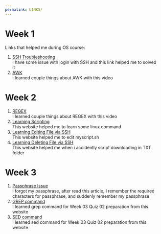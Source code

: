 ```yaml
---
permalink: LINKS/
---
```


# Week 1
Links that helped me during OS course:
1. [SSH Troubleshooting](https://stackoverflow.com/questions/20840012/ssh-remote-host-identification-has-changed) <br>
I have some issue with login with SSH and this link helped me to solved it
2. [AWK](https://youtu.be/9YOZmI-zWok)<br>
I learned couple things about AWK with this video

# Week 2
1. [REGEX](https://www.youtube.com/watch?v=bgBWp9EIlMM+)<br>
I learned couple things about REGEX with this video
2. [Learning Scripting](https://linuxcommand.org/lc3_wss0010.php)<br>
This website helped me to learn some linux command
3. [Learning Editing File via SSH](https://help.dreamhost.com/hc/en-us/articles/115006413028-Creating-and-editing-a-file-via-SSH)<br>
This website helped me to edit myscript.sh
4. [Learning Deleting File via SSH](https://linuxize.com/post/how-to-remove-files-and-directories-using-linux-command-line/)<br>
This website helped me when i accidently script downloading in TXT folder

# Week 3
1. [Passphrase Issue](https://its.uiowa.edu/support/article/2549)<br>
I forgot my passphrase, after read this article, I remember the required characters for passphrase, and suddenly remember my passphrase
2. [GREP command](https://www.geeksforgeeks.org/grep-command-in-unixlinux/)<br>
I learned grep command for Week 03 Quiz 02 preparation from this website
3. [SED command](https://www.geeksforgeeks.org/sed-command-in-linux-unix-with-examples/)<br>
I learned sed command for Week 03 Quiz 02 preparation from this website

